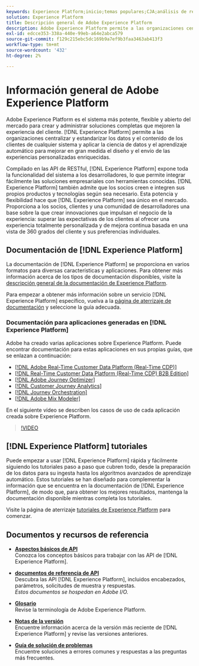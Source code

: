 ```yaml
---
keywords: Experience Platform;inicio;temas populares;CJA;análisis de recorrido;análisis de recorrido del cliente;orquestación de campaña;orquestación;recorrido del cliente;recorrido;orquestación de recorrido;capacidad;región
solution: Experience Platform
title: Descripción general de Adobe Experience Platform
description: Adobe Experience Platform permite a las organizaciones centralizar y estandarizar los datos de los clientes antes de aplicar la ciencia de datos y el aprendizaje automático para mejorar en gran medida el diseño y el envío de las experiencias personalizadas enriquecidas.
exl-id: edcce353-338a-440e-99eb-a64e2abca579
source-git-commit: f129c215ebc5dc169b9a7ef9b3faa3463ab413f3
workflow-type: tm+mt
source-wordcount: '432'
ht-degree: 2%

---
```


# Información general de Adobe Experience Platform

Adobe Experience Platform es el sistema más potente, flexible y abierto del mercado para crear y administrar soluciones completas que mejoren la experiencia del cliente. [!DNL Experience Platform] permite a las organizaciones centralizar y estandarizar los datos y el contenido de los clientes de cualquier sistema y aplicar la ciencia de datos y el aprendizaje automático para mejorar en gran medida el diseño y el envío de las experiencias personalizadas enriquecidas.

Compilado en las API de RESTful, [!DNL Experience Platform] expone toda la funcionalidad del sistema a los desarrolladores, lo que permite integrar fácilmente las soluciones empresariales con herramientas conocidas. [!DNL Experience Platform] también admite que los socios creen e integren sus propios productos y tecnologías según sea necesario. Esta potencia y flexibilidad hace que [!DNL Experience Platform] sea único en el mercado. Proporciona a los socios, clientes y una comunidad de desarrolladores una base sobre la que crear innovaciones que impulsan el negocio de la experiencia: superar las expectativas de los clientes al ofrecer una experiencia totalmente personalizada y de mejora continua basada en una vista de 360 grados del cliente y sus preferencias individuales.

<div id="recs-overview-body-wrapper-1">
    <div id="recs-overview-body-1"></div>
    <div id="recs-overview-body-2"></div>
    <div id="recs-overview-body-3"></div>
</div>
<div id="recs-overview-body-4"></div>
<div id="recs-overview-body-5"></div>
<div id="recs-overview-body-6"></div>

## Documentación de [!DNL Experience Platform]

La documentación de [!DNL Experience Platform] se proporciona en varios formatos para diversas características y aplicaciones. Para obtener más información acerca de los tipos de documentación disponibles, visite la [descripción general de la documentación de Experience Platform](documentation/overview.md).

Para empezar a obtener más información sobre un servicio [!DNL Experience Platform] específico, vuelva a la [página de aterrizaje de documentación](https://experienceleague.adobe.com/docs/experience-platform.html) y seleccione la guía adecuada.

### Documentación para aplicaciones generadas en [!DNL Experience Platform]

Adobe ha creado varias aplicaciones sobre Experience Platform. Puede encontrar documentación para estas aplicaciones en sus propias guías, que se enlazan a continuación:

* [[!DNL Adobe Real-Time Customer Data Platform (Real-Time CDP)]](../rtcdp/overview.md)
* [[!DNL Real-Time Customer Data Platform (Real-Time CDP) B2B Edition]](../rtcdp/b2b-overview.md)
* [[!DNL Adobe Journey Optimizer]](https://experienceleague.adobe.com/docs/journey-optimizer.html?lang=es)
* [[!DNL Customer Journey Analytics]](https://experienceleague.adobe.com/docs/customer-journey-analytics.html?lang=es)
* [[!DNL Journey Orchestration]](https://experienceleague.adobe.com/docs/journey-orchestration.html)
* [[!DNL Adobe Mix Modeler]](https://experienceleague.adobe.com/docs/mix-modeler/using/overview.html?lang=en)

En el siguiente vídeo se describen los casos de uso de cada aplicación creada sobre Experience Platform.

>[!VIDEO](https://video.tv.adobe.com/v/32554/?learn=on)

## [!DNL Experience Platform] tutoriales

Puede empezar a usar [!DNL Experience Platform] rápida y fácilmente siguiendo los tutoriales paso a paso que cubren todo, desde la preparación de los datos para su ingesta hasta los algoritmos avanzados de aprendizaje automático. Estos tutoriales se han diseñado para complementar la información que se encuentra en la documentación de [!DNL Experience Platform], de modo que, para obtener los mejores resultados, mantenga la documentación disponible mientras completa los tutoriales.

Visite la página de aterrizaje [tutoriales de Experience Platform](https://www.adobe.com/go/platform-tutorials-home-en) para comenzar.

## Documentos y recursos de referencia

* [**Aspectos básicos de API**](api-fundamentals.md)\
  Conozca los conceptos básicos para trabajar con las API de [!DNL Experience Platform].

* [**documentos de referencia de API**](https://www.adobe.com/go/platform-api-reference-en)\
  Descubra las API [!DNL Experience Platform], incluidos encabezados, parámetros, solicitudes de muestra y respuestas.<br/>*Estos documentos se hospedan en Adobe I/O.*

* [**Glosario**](glossary.md)\
  Revise la terminología de Adobe Experience Platform.

* [**Notas de la versión**](https://experienceleague.adobe.com/es/docs/experience-platform/release-notes/latest)\
  Encuentre información acerca de la versión más reciente de [!DNL Experience Platform] y revise las versiones anteriores.

* [**Guía de solución de problemas**](troubleshooting.md)\
  Encuentre soluciones a errores comunes y respuestas a las preguntas más frecuentes.
